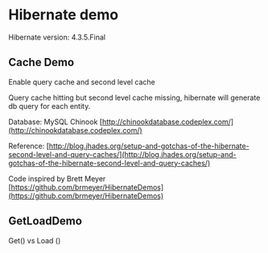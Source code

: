 # Hibernate demo

Hibernate version: 4.3.5.Final

## Cache Demo

Enable query cache and second level cache

Query cache hitting but second level cache missing, hibernate will generate db query for each entity.

Database: MySQL Chinook [http://chinookdatabase.codeplex.com/](http://chinookdatabase.codeplex.com/)

Reference: [http://blog.jhades.org/setup-and-gotchas-of-the-hibernate-second-level-and-query-caches/](http://blog.jhades.org/setup-and-gotchas-of-the-hibernate-second-level-and-query-caches/)

Code inspired by Brett Meyer [https://github.com/brmeyer/HibernateDemos](https://github.com/brmeyer/HibernateDemos)

## GetLoadDemo

Get() vs Load ()
